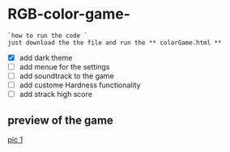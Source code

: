 # RGB-color-game-
```
`how to run the code `  
just download the the file and run the ** colorGame.html **
```

- [x] add dark theme 
- [ ] add menue for the settings 
- [ ] add soundtrack to the game 
- [ ] add custome Hardness functionality 
- [ ] add strack high score 

## preview of the game 

[pic 1](https://github.com/losefor/RGB-color-game/blob/master/photos/pic.png?raw=true)